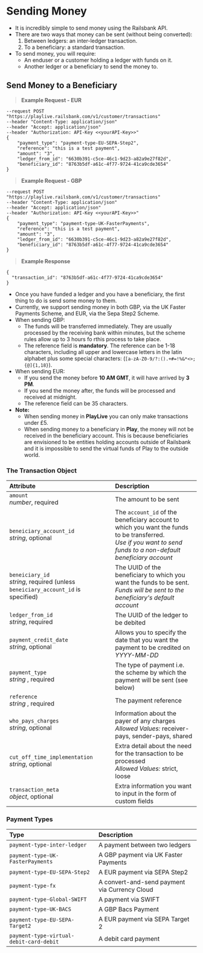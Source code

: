 # Sending Money

- It is incredibly simple to send money using the Railsbank API.
- There are two ways that money can be sent (without being converted):
  1. Between ledgers: an inter-ledger transaction.
  2. To a beneficiary: a standard transaction.
- To send money, you will require:
  - An enduser or a customer holding a ledger with funds on it.
  - Another ledger or a beneficiary to send the money to.

## Send Money to a Beneficiary
> **Example Request - EUR**

```shell
--request POST "https://playlive.railsbank.com/v1/customer/transactions"
--header "Content-Type: application/json"
--header "Accept: application/json"
--header "Authorization: API-Key <<yourAPI-Key>>"
{
    "payment_type": "payment-type-EU-SEPA-Step2",
    "reference": "this is a test payment",
    "amount": "3",
    "ledger_from_id": "6630b391-c5ce-46c1-9d23-a82a9e27f82d",
    "beneficiary_id": "8763b5df-a61c-4f77-9724-41ca9cde3654"
}
```
> **Example Request - GBP**

```shell
--request POST "https://playlive.railsbank.com/v1/customer/transactions"
--header "Content-Type: application/json"
--header "Accept: application/json"
--header "Authorization: API-Key <<yourAPI-Key>>"
{
    "payment_type": "payment-type-UK-FasterPayments",
    "reference": "this is a test payment",
    "amount": "3",
    "ledger_from_id": "6630b391-c5ce-46c1-9d23-a82a9e27f82d",
    "beneficiary_id": "8763b5df-a61c-4f77-9724-41ca9cde3654"
}
```
> **Example Response**

```shell
{
  "transaction_id": "8763b5df-a61c-4f77-9724-41ca9cde3654"
}
```
- Once you have funded a ledger and you have a beneficiary, the first thing to do is send some money to them.
- Currently, we support sending money in both GBP, via the UK Faster Payments Scheme, and EUR, via the Sepa Step2 Scheme.
- When sending GBP:
  - The funds will be transferred immediately. They are usually processed by the receiving bank within minutes, but the scheme rules allow up to 3 hours fo rthis process to take place.
  - The reference field is **mandatory**. The reference can be 1-18 characters, including all upper and lowercase letters in the latin alphabet plus some special characters: (`[a-zA-Z0-9/?:().+#=!%&*<>;{@]{1,18}`).
- When sending EUR:
  - If you send the money before **10 AM GMT**, it will have arrived by **3 PM**.
  - If you send the money after, the funds will be processed and received at midnight.
  - The reference field can be 35 characters.
- **Note:**
  - When sending money in **PlayLive** you can only make transactions under £5.
  - When sending money to a beneficiary in **Play**, the money will not be received in the beneficiary account. This is because beneficiaries are envisioned to be entities holding accounts outside of Railsbank and it is impossible to send the virtual funds of Play to the outside world.

### The Transaction Object
| Attribute                                                                             | Description |
|:--------------------------------------------------------------------------------------|:--|
| `amount` <br> _number_, required                                                      | The amount to be sent |
| `beneiciary_account_id` <br>  _string_, optional                                      | The `account_id` of the beneficiary account to which you want the funds to be transferred. <br> _Use if you want to send funds to a non-default beneficiary account_ |
| `beneiciary_id` <br> _string_, required (unless `beneiciary_account_id` is specified) | The UUID of the beneficiary to which you want the funds to be sent. <br> _Funds will be sent to the beneficiary's default account_ |
| `ledger_from_id` <br>  _string_, required                                             | The UUID of the ledger to be debited |
| `payment_credit_date` <br> _string_, optional                                         | Allows you to specify the date that you want the payment to be credited on <br> _YYYY-MM-DD_ |
| `payment_type` <br> _string_ , required                                               | The type of payment i.e. the scheme by which the payment will be sent (see below) |
| `reference` <br> _string_ , required                                                  | The payment reference |
| `who_pays_charges` <br>  _string_, optional                                           | Information about the payer of any charges <br> _Allowed Values:_ receiver-pays, sender-pays, shared |
| `cut_off_time_implementation` <br> _string_, optional                                 | Extra detail about the need for the transaction to be processed <br> _Allowed Values:_ strict, loose |
| `transaction_meta` <br>  _object_, optional                                           | Extra information you want to input in the form of custom fields |

### Payment Types
| Type                                    | Description                        |
|:----------------------------------------|:-----------------------------------|
| `payment-type-inter-ledger`             | A payment between two ledgers      |
| `payment-type-UK-FasterPayments`        | A GBP payment via UK Faster Payments |
| `payment-type-EU-SEPA-Step2`            | A EUR payment via SEPA Step2       |
| `payment-type-fx`                       | A convert-and-send payment via Currency Cloud |
| `payment-type-Global-SWIFT`             | A payment via SWIFT                |
| `payment-type-UK-BACS`                  | A GBP Bacs Payment                 |
| `payment-type-EU-SEPA-Target2`          | A EUR payment via SEPA Target 2    |
| `payment-type-virtual-debit-card-debit` | A debit card payment               |
